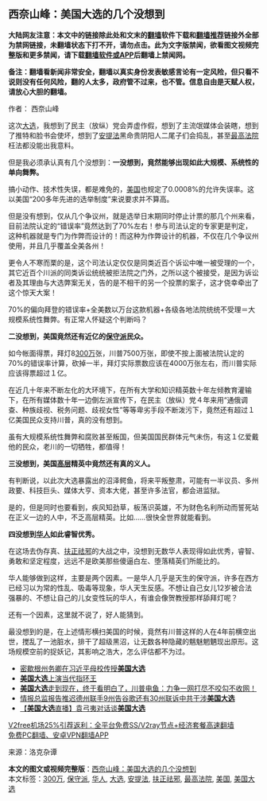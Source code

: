  <h2>西奈山峰：美国大选的几个没想到</h2> <p class="notice"><b>大陆网友注意：本文中的链接除此处和文末的<a href="https://github.com/bannedbook/fanqiang" >翻墙</a>软件下载和<a href="https://github.com/killgcd/justmysocks/blob/master/README.md">翻墙推荐</a>链接外全部为禁网链接，未翻墙状态下打不开，请勿点击。此为文字版禁闻，欲看图文视频完整版和更多禁闻，请下载<a href="https://github.com/bannedbook/fanqiang">翻墙软件或APP</a>后翻墙上禁闻网。</p><p>备注：翻墙看新闻非常安全，翻墙以真实身份发表敏感言论有一定风险，但只看不说则没有任何风险，翻的人太多，政府管不过来，也不管。信息自由是天赋人权，请放心大胆的翻墙。</b></p>  <div class="entry"> <p>作者： 西奈山峰</p> <p id="conimg">这次<a href="https://www.bannedbook.org/bnews/tag/%e5%a4%a7%e9%80%89/" class="st_tag internal_tag" rel="tag" title="标签 大选 下的日志">大选</a>，我想到了民主（放纵）党会弄虚作假，想到了主流氓媒体会装瞎，想到了推特和脸书会使坏，想到了<a href="https://www.bannedbook.org/bnews/tag/%e5%ae%89%e6%8f%90%e6%b3%95/" class="st_tag internal_tag" rel="tag" title="标签 安提法 下的日志">安提法</a>黑命贵阴阳人二尾子们会捣乱，甚至<a href="https://www.bannedbook.org/bnews/tag/%e6%9c%80%e9%ab%98%e6%b3%95%e9%99%a2/" class="st_tag internal_tag" rel="tag" title="标签 最高法院 下的日志">最高法院</a>枉法都没能出我意料。</p> <p>但是我必须承认真有几个没想到：<strong>一没想到，竟然能够出现如此大规模、系统性的单向舞弊。</strong></p> <p>搞小动作、技术性失误，都是难免的，<a href="https://www.bannedbook.org/bnews/tag/%e7%be%8e%e5%9b%bd/" class="st_tag internal_tag" rel="tag" title="标签 美国 下的日志">美国</a>也规定了0.0008%的允许失误率。这以美国“200多年先进的选举制度”来说要求并不算高。</p> <p>但是没有想到，仅从几个争议州，就是选举日末期同时停止计票的那几个州来看，目前法院认定的“错误率”竟然达到了70%左右！参与司法认定的专家更是判定，这种机器就是专门为作弊而设计的！而这种为作弊设计的机器，不仅在几个争议州使用，并且几乎覆盖全美各州！</p>  <p>更令人不寒而栗的是，这个司法认定仅仅是同类近百个诉讼中唯一被受理的一个，其它近百个川派的同类诉讼统统被拒法院之门外，之所以这个被接受，是因为诉讼者及其理由与大选弊案无关，告的是不相干的另一个投票的案子，这才侥幸牵出了这个惊天大案！</p> <p>70%的偏向拜登的错误率+全美数以万台这款机器+各级各地法院统统不受理＝大规模系统性舞弊。有正常人怀疑这个判断吗？</p> <p><strong>二没想到，美国竟然还有近亿的<a href="https://www.bannedbook.org/bnews/tag/%E4%BF%9D%E5%AE%88%E6%B4%BE/" class="st_tag internal_tag" rel="tag" title="标签 保守派 下的日志">保守派</a>民众。</strong></p> <p>如今帐面得票，拜灯8<a href="https://www.bannedbook.org/bnews/tag/300%E4%B8%87/" class="st_tag internal_tag" rel="tag" title="标签 300万 下的日志">300万</a>张，川普7500万张，即使不按上面被法院认定的70%的错误率计算，砍掉一半，拜灯实际票数应该在4000万张左右，而川普实际应该得票超过１亿。</p> <p>在近几十年来不断左化的大环境下，在所有大学和知识精英数十年左倾教育灌输下，在所有媒体数十年一边倒左派宣传下，在民主（放纵）党４年来用“通俄调查、种族歧视、税务问题、歧视女性”等等卑劣手段不断泼污下，竟然还有超过１亿美国民众支持川普，真的没有想到。</p>  <p>虽有大规模系统性舞弊和腐败甚至叛国，但美国国民群体元气未伤，有这１亿爱戴他的民众，老川的一切牺牲，都值得！</p> <p><strong>三没想到，美国<span class='wp_keywordlink_affiliate'><a href="https://www.bannedbook.org/bnews/ccpdope/" title="中共高层内幕" target="_blank">高层</a></span>精英中竟然还有真的义人。</strong></p> <p>有判断说，以此次大选暴露出的沼泽鳄鱼，将来平叛整肃，可能有一半议员、多州政要、科技巨头、媒体大亨、资本大佬，甚至许多法官，都会进监狱。</p> <p>是的，但是同时也要看到，疾风知劲草，板荡识英雄，不为财色名利所动而誓死站在正义一边的人中，不乏高层精英。比如……很快全世界就能看到。</p> <p><strong>四没想到<a href="https://www.bannedbook.org/bnews/tag/%e5%8d%8e%e4%ba%ba/" class="st_tag internal_tag" rel="tag" title="标签 华人 下的日志">华人</a>如此睿智优秀。</strong></p>  <p>在这场去伪存真、<a href="https://www.bannedbook.org/bnews/tag/%E6%89%B6%E6%AD%A3%E7%A5%9B%E9%82%AA/" class="st_tag internal_tag" rel="tag" title="标签 扶正祛邪 下的日志">扶正祛邪</a>的大战之中，没想到无数华人表现得如此优秀，睿智、勇敢和坚定程度，远远不是欧美那些傻逼白左、堕落精英们所能比的。</p> <p>华人能够做到这样，主要是两个因素。一是华人几乎是天生的保守派，许多在西方已经习以为常的性乱、吸毒等现象，华人天生反感。不想让自己女儿12岁被合法强暴的、不想让自己的儿女变性玩的华人，有谁会像贺教授那样舔拜灯呢？</p> <p>还有一个因素，这里就不说了，好人能猜到。</p> <p>最没想到的是，在上述情形横扫美国的时候，竟然有川普这样的人在4年前横空出世，搅乱了一池脏水，排干了超级黑沼，让无数各种隐藏的魑魅魍魉现出原形。这场规模空前的捉妖记，其影响之浩大，怎么评估都不为过。</p> <ul class='op-related-articles' title='相关阅读'> <li><a href='https://www.bannedbook.org/bnews/cbnews/20201219/1450729.html' target='_blank'>密歇根州务卿在习近平母校传授<b>美国大选</b></a></li> <li><a href='https://www.bannedbook.org/bnews/bannedvideo/20201219/1450723.html' target='_blank'><b>美国大选</b>上演当代指环王</a></li> <li><a href='https://www.bannedbook.org/bnews/bannedvideo/20201219/1450688.html' target='_blank'><b>美国大选</b>走到现在，终于看明白了，川普电鱼：力争一网打尽不咬勾不收网！</a></li> <li><a href='https://www.bannedbook.org/bnews/taiwannews/20201218/1450411.html' target='_blank'>情报总监报告推迟德州联手9州告谷歌还有30州联诉中共干涉<b>美国大选</b></a></li> <li><a href='https://www.bannedbook.org/bnews/bannedvideo/20201218/1450003.html' target='_blank'>【<b>美国大选</b>直播】袁弓夷对话谈<b>美国大选</b></a></li> </ul> <p class="texttj"> <a href="https://www.bannedbook.org/forum23/topic22702.html" target="_blank">V2free机场25%引荐返利：全平台免费SS/V2ray节点+经济套餐高速翻墙</a><br/> <a href="https://github.com/bannedbook/fanqiang/wiki/%E7%A6%81%E9%97%BB%E7%BD%91%E5%AE%89%E5%8D%93%E7%BF%BB%E5%A2%99%E6%96%B0%E9%97%BBAPP" target="_blank">免费PC翻墙、安卓VPN翻墙APP</a></p><p> 来源：洛克杂谭 </p> <a name='sharetosocial'></a>       <div><b>本文的图文或视频完整版</b>：<a href='https://www.bannedbook.org/bnews/comments/20201219/1450817.html'>西奈山峰：美国大选的几个没想到</a></div>  </div><!--END ENTRY--> <div class="postfooter"> <div>本文标签：<a href="https://www.bannedbook.org/bnews/tag/300%E4%B8%87/" rel="tag">300万</a>, <a href="https://www.bannedbook.org/bnews/tag/%E4%BF%9D%E5%AE%88%E6%B4%BE/" rel="tag">保守派</a>, <a href="https://www.bannedbook.org/bnews/tag/%e5%8d%8e%e4%ba%ba/" rel="tag">华人</a>, <a href="https://www.bannedbook.org/bnews/tag/%e5%a4%a7%e9%80%89/" rel="tag">大选</a>, <a href="https://www.bannedbook.org/bnews/tag/%e5%ae%89%e6%8f%90%e6%b3%95/" rel="tag">安提法</a>, <a href="https://www.bannedbook.org/bnews/tag/%E6%89%B6%E6%AD%A3%E7%A5%9B%E9%82%AA/" rel="tag">扶正祛邪</a>, <a href="https://www.bannedbook.org/bnews/tag/%e6%9c%80%e9%ab%98%e6%b3%95%e9%99%a2/" rel="tag">最高法院</a>, <a href="https://www.bannedbook.org/bnews/tag/%e7%be%8e%e5%9b%bd/" rel="tag">美国</a>, <a href="https://www.bannedbook.org/bnews/tag/%e7%be%8e%e5%9b%bd%e5%a4%a7%e9%80%89/" rel="tag">美国大选</a></div>  </div><!--END POSTFOOTER--> 